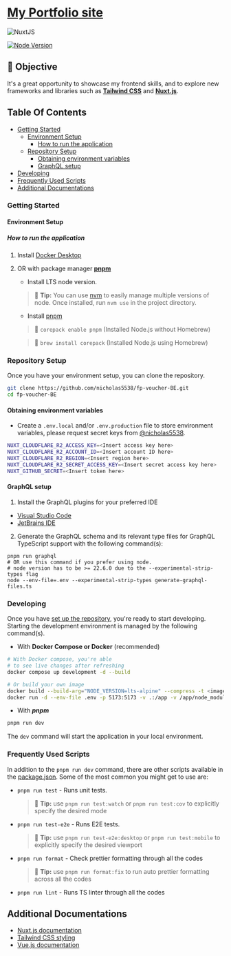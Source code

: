 # [My Portfolio site](https://www.nicholasyong.dev "My portfolio page")

![NuxtJS](https://img.shields.io/badge/nuxt.js-000000?style=for-the-badge&logo=nuxtdotjs&logoColor=white)

[![Node Version](https://img.shields.io/badge/Node-LTS-brightgreen.svg)](https://github.com/nicholas5538/portfolio/blob/main/.nvmrc)

## 💪 Objective

It's a great opportunity to showcase my frontend skills, and to explore new frameworks and libraries such as **[Tailwind CSS](https://tailwindcss.com "tailwindcss homepage")** and **[Nuxt.js](https://nuxt.com/ "Nuxt.js homepage")**.

## Table Of Contents

- [Getting Started](#getting-started)
  - [Environment Setup](#environment-setup)
    - [How to run the application](#how-to-run-the-application)
  - [Repository Setup](#repository-setup)
    - [Obtaining environment variables](#obtaining-environment-variables)
    - [GraphQL setup](#graphql-setup)
- [Developing](#developing)
- [Frequently Used Scripts](#frequently-used-scripts)
- [Additional Documentations](#additional-documentations)

### Getting Started

#### Environment Setup

##### How to run the application

1. Install [Docker Desktop](https://www.docker.com/products/docker-desktop/)

2. OR with package manager **[pnpm](https://pnpm.io/installation)**
   - Install LTS node version.

   > 💁 **Tip:** You can use [nvm](https://github.com/nvm-sh/nvm "nvm repo") to easily manage multiple versions of node.
   > Once installed, run `nvm use` in the project directory.
   - Install [pnpm](https://pnpm.io/installation)

   > 💁 `corepack enable pnpm` (Installed Node.js without Homebrew)

   > 💁 `brew install corepack` (Installed Node.js using Homebrew)

### Repository Setup

Once you have your environment setup, you can clone the repository.

```zsh
git clone https://github.com/nicholas5538/fp-voucher-BE.git
cd fp-voucher-BE
```

#### Obtaining environment variables

- Create a `.env.local` and/or `.env.production` file to store environment variables, please request secret keys
  from [@nicholas5538](https://github.com/nicholas5538 "nicholas5538 GitHub profile").

```sh
NUXT_CLOUDFLARE_R2_ACCESS_KEY=<Insert access key here>
NUXT_CLOUDFLARE_R2_ACCOUNT_ID=<Insert account ID here>
NUXT_CLOUDFLARE_R2_REGION=<Insert region here>
NUXT_CLOUDFLARE_R2_SECRET_ACCESS_KEY=<Insert secret access key here>
NUXT_GITHUB_SECRET=<Insert token here>
```

#### GraphQL setup

1. Install the GraphQL plugins for your preferred IDE

- [Visual Studio Code](https://marketplace.visualstudio.com/items?itemName=GraphQL.vscode-graphql "VSCode GraphQL feature support")
- [JetBrains IDE](https://plugins.jetbrains.com/plugin/8097-graphql "JetBrains IDE GraphQL feature support")

2. Generate the GraphQL schema and its relevant type files for GraphQL TypeScript support with the following command(s):

```
pnpm run graphql
# OR use this command if you prefer using node.
# node version has to be >= 22.6.0 due to the --experimental-strip-types flag
node --env-file=.env --experimental-strip-types generate-graphql-files.ts
```

### Developing

Once you have [set up the repository](#repo-setup), you're ready to start developing. Starting the development environment is managed by the following command(s).

- With **Docker Compose or Docker** (recommended)

```sh
# With Docker compose, you're able
# to see live changes after refreshing
docker compose up development -d --build

# Or build your own image
docker build --build-arg="NODE_VERSION=lts-alpine" --compress -t <image name> --target development .
docker run -d --env-file .env -p 5173:5173 -v .:/app -v /app/node_modules --name <container name> <image name>
```

- With **_pnpm_**

```sh
pnpm run dev
```

The `dev` command will start the application in your local environment.

### Frequently Used Scripts

In addition to the `pnpm run dev` command, there are other scripts available in the [package.json](https://github.com/nicholas5538/portfolio-vue/blob/main/package.json#L6-L33). Some of the most common you might get to use are:

- `pnpm run test` - Runs unit tests.

  > 💁 **Tip:** use `pnpm run test:watch` or `pnpm run test:cov` to explicitly specify the desired mode

- `pnpm run test-e2e` - Runs E2E tests.

  > 💁 **Tip:** use `pnpm run test-e2e:desktop` or `pnpm run test:mobile` to explicitly specify the desired viewport

- `pnpm run format` - Check prettier formatting through all the codes

  > 💁 **Tip:** use `pnpm run format:fix` to run auto prettier formatting across all the codes

- `pnpm run lint` - Runs TS linter through all the codes

## Additional Documentations

- [Nuxt.js documentation](https://nuxt.com/docs/getting-started/installation "Nuxt.js documentation")
- [Tailwind CSS styling](https://tailwindcss.com/docs/installation "Tailwind CSS documentation")
- [Vue.js documentation](https://vuejs.org/guide/introduction.html "Vue 3 documentation")
